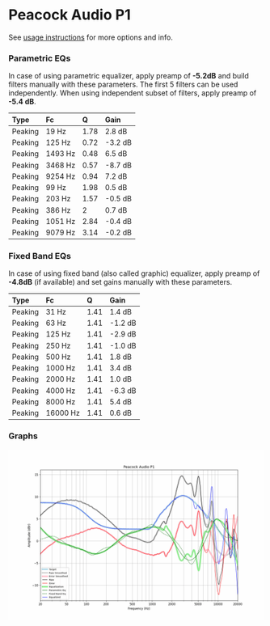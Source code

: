 # Peacock Audio P1
See [usage instructions](https://github.com/jaakkopasanen/AutoEq#usage) for more options and info.

### Parametric EQs
In case of using parametric equalizer, apply preamp of **-5.2dB** and build filters manually
with these parameters. The first 5 filters can be used independently.
When using independent subset of filters, apply preamp of **-5.4 dB**.

| Type    | Fc      |    Q | Gain    |
|:--------|:--------|:-----|:--------|
| Peaking | 19 Hz   | 1.78 | 2.8 dB  |
| Peaking | 125 Hz  | 0.72 | -3.2 dB |
| Peaking | 1493 Hz | 0.48 | 6.5 dB  |
| Peaking | 3468 Hz | 0.57 | -8.7 dB |
| Peaking | 9254 Hz | 0.94 | 7.2 dB  |
| Peaking | 99 Hz   | 1.98 | 0.5 dB  |
| Peaking | 203 Hz  | 1.57 | -0.5 dB |
| Peaking | 386 Hz  | 2    | 0.7 dB  |
| Peaking | 1051 Hz | 2.84 | -0.4 dB |
| Peaking | 9079 Hz | 3.14 | -0.2 dB |

### Fixed Band EQs
In case of using fixed band (also called graphic) equalizer, apply preamp of **-4.8dB**
(if available) and set gains manually with these parameters.

| Type    | Fc       |    Q | Gain    |
|:--------|:---------|:-----|:--------|
| Peaking | 31 Hz    | 1.41 | 1.4 dB  |
| Peaking | 63 Hz    | 1.41 | -1.2 dB |
| Peaking | 125 Hz   | 1.41 | -2.9 dB |
| Peaking | 250 Hz   | 1.41 | -1.0 dB |
| Peaking | 500 Hz   | 1.41 | 1.8 dB  |
| Peaking | 1000 Hz  | 1.41 | 3.4 dB  |
| Peaking | 2000 Hz  | 1.41 | 1.0 dB  |
| Peaking | 4000 Hz  | 1.41 | -6.3 dB |
| Peaking | 8000 Hz  | 1.41 | 5.4 dB  |
| Peaking | 16000 Hz | 1.41 | 0.6 dB  |

### Graphs
![](./Peacock%20Audio%20P1.png)
